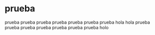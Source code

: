 # prueba
prueba prueba prueba prueba prueba prueba prueba hola hola prueba prueba prueba prueba prueba prueba prueba holo
